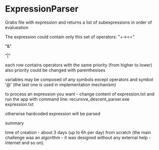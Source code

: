 # ExpressionParser
Grabs file with expression and returns a list of subexpressions in order of evalueation

The expression could contain only this set of operators:
"+-><="

"&"

"|"

each row contains operators with the same priority (from higher to lower)
also priority could be changed with parenthesises

variables may be composed of any symbols except operators and symbol '@' (the last one is used in implementation mechanism)

to process an expression you want - change content of expression.txt and run the app with command line: recursive_descent_parser.exe expression.txt

otherwise hardcoded expression will be parsed

summary

time of creation - about 3 days (up to 6h per day) from scratch (the main challenge was an algorithm - it was designed without any external help - internet and so on).
